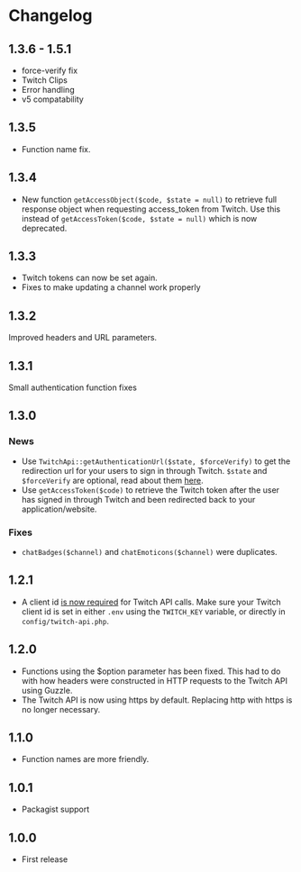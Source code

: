 # Changelog

## 1.3.6 - 1.5.1
- force-verify fix
- Twitch Clips
- Error handling
- v5 compatability

## 1.3.5
- Function name fix.

## 1.3.4

- New function `getAccessObject($code, $state = null)` to retrieve full response object when requesting access_token from Twitch. Use this instead of `getAccessToken($code, $state = null)` which is now deprecated.

## 1.3.3

- Twitch tokens can now be set again.
- Fixes to make updating a channel work properly

## 1.3.2

Improved headers and URL parameters.

## 1.3.1

Small authentication function fixes

## 1.3.0

### News

- Use `TwitchApi::getAuthenticationUrl($state, $forceVerify)` to get the redirection url for your users to sign in through Twitch. `$state` and `$forceVerify` are optional, read about them [here](https://github.com/justintv/Twitch-API/blob/master/authentication.md#authorization-code-flow).
- Use `getAccessToken($code)` to retrieve the Twitch token after the user has signed in through Twitch and been redirected back to your application/website.

### Fixes

- `chatBadges($channel)` and `chatEmoticons($channel)` were duplicates.

## 1.2.1

- A client id [is now required](https://blog.twitch.tv/client-id-required-for-kraken-api-calls-afbb8e95f843) for Twitch API calls. Make sure your Twitch client id is set in either `.env` using the `TWITCH_KEY` variable, or directly in `config/twitch-api.php`.

## 1.2.0

- Functions using the $option parameter has been fixed. This had to do with how headers were constructed in HTTP requests to the Twitch API using Guzzle.
- The Twitch API is now using https by default. Replacing http with https is no longer necessary.

## 1.1.0

- Function names are more friendly.

## 1.0.1

- Packagist support

## 1.0.0

- First release

